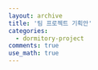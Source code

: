 ```yaml
---
layout: archive
title: '팀 프로젝트 기획안'
categories:
  - dormitory-project
comments: true
use_math: true
---
```





